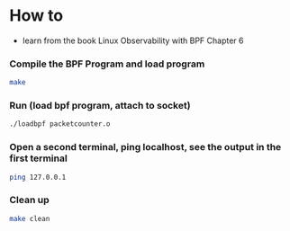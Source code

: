 # How to
- learn from the book Linux Observability with BPF Chapter 6
### Compile the BPF Program and load program
```bash
make
```
### Run (load bpf program, attach to socket) 
```bash
./loadbpf packetcounter.o
```
### Open a second terminal, ping localhost, see the output in the first terminal
```bash
ping 127.0.0.1
```
### Clean up
```bash
make clean
```
